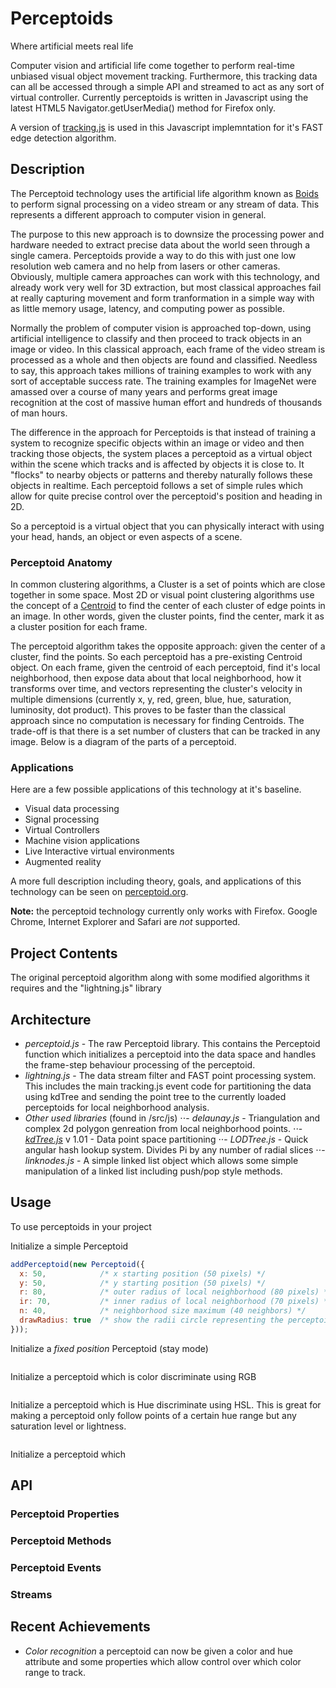 # Perceptoids

Where artificial meets real life

Computer vision and artificial life come together to perform real-time unbiased visual object movement tracking. Furthermore, this tracking data can all be accessed through a simple API and streamed to act as any sort of virtual controller. Currently perceptoids is written in Javascript using the latest HTML5 Navigator.getUserMedia() method for Firefox only.

A version of [tracking.js](https://github.com/eduardolundgren/tracking.js/) is used in this Javascript implemntation for it's FAST edge detection algorithm.

## Description

The Perceptoid technology uses the artificial life algorithm known as [Boids](https://en.wikipedia.org/wiki/Boids) to perform signal processing on a video stream or any stream of data. This represents a different approach to computer vision in general. 

The purpose to this new approach is to downsize the processing power and hardware needed to extract precise data about the world seen through a single camera. Perceptoids provide a way to do this with just one low resolution web camera and no help from lasers or other cameras. Obviously, multiple camera approaches can work with this technology, and already work very well for 3D extraction, but most classical approaches fail at really capturing movement and form tranformation in a simple way with as little memory usage, latency, and computing power as possible.

Normally the problem of computer vision is approached top-down, using artificial intelligence to classify and then proceed to track objects in an image or video.  In this classical approach, each frame of the video stream is processed as a whole and then objects are found and classified.  Needless to say, this approach takes millions of training examples to work with any sort of acceptable success rate. The training examples for ImageNet were amassed over a course of many years and performs great image recognition at the cost of massive human effort and hundreds of thousands of man hours.

The difference in the approach for Perceptoids is that instead of training a system to recognize specific objects within an image or video and then tracking those objects, the system places a perceptoid as a virtual object within the scene which tracks and is affected by objects it is close to.  It "flocks" to nearby objects or patterns and thereby naturally follows these objects in realtime.  Each perceptoid follows a set of simple rules which allow for quite precise control over the perceptoid's position and heading in 2D.

So a perceptoid is a virtual object that you can physically interact with using your head, hands, an object or even aspects of a scene.

### Perceptoid Anatomy

In common clustering algorithms, a Cluster is a set of points which are close together in some space.  Most 2D or visual point clustering algorithms use the concept of a [Centroid](https://en.wikipedia.org/wiki/Centroid) to find the center of each cluster of edge points in an image.  In other words, given the cluster points, find the center, mark it as a cluster position for each frame.  

The perceptoid algorithm takes the opposite approach: given the center of a cluster, find the points.  So each perceptoid has a pre-existing Centroid object.  On each frame, given the centroid of each perceptoid, find it's local neighborhood, then expose data about that local neighborhood, how it transforms over time, and vectors representing the cluster's velocity in multiple dimensions (currently x, y, red, green, blue, hue, saturation, luminosity, dot product).  This proves to be faster than the classical approach since no computation is necessary for finding Centroids.  The trade-off is that there is a set number of clusters that can be tracked in any image.  Below is a diagram of the parts of a perceptoid.


### Applications

Here are a few possible applications of this technology at it's baseline.
* Visual data processing
* Signal processing
* Virtual Controllers
* Machine vision applications
* Live Interactive virtual environments
* Augmented reality

A more full description including theory, goals, and applications of this technology can be seen on [perceptoid.org](http://perceptoid.org).

**Note:** the perceptoid technology currently only works with Firefox.  Google Chrome, Internet Explorer and Safari are *not* supported.

## Project Contents

The original perceptoid algorithm along with some modified algorithms it requires and the "lightning.js" library

## Architecture

- *perceptoid.js* - The raw Perceptoid library.  This contains the Perceptoid function which initializes a perceptoid into the data space and handles the frame-step behaviour processing of the perceptoid.
- *lightning.js* - The data stream filter and FAST point processing system.  This includes the main tracking.js event code for partitioning the data using kdTree and sending the point tree to the currently loaded perceptoids for local neighborhood analysis.
- *Other used libraries* (found in /src/js)
⋅⋅- *delaunay.js* - Triangulation and complex 2d polygon genreation from local neighborhood points. 
⋅⋅- *[kdTree.js](https://github.com/ubilabs/kd-tree-javascript)* v 1.01 - Data point space partitioning 
⋅⋅- *LODTree.js* - Quick angular hash lookup system.  Divides Pi by any number of radial slices
⋅⋅- *linknodes.js* - A simple linked list object which allows some simple manipulation of a linked list including push/pop style methods.

## Usage

To use perceptoids in your project

Initialize a simple Perceptoid
```javascript
addPerceptoid(new Perceptoid({
  x: 50,            /* x starting position (50 pixels) */
  y: 50,            /* y starting position (50 pixels) */
  r: 80,            /* outer radius of local neighborhood (80 pixels) */
  ir: 70,           /* inner radius of local neighborhood (70 pixels) */
  n: 40,            /* neighborhood size maximum (40 neighbors) */
  drawRadius: true  /* show the radii circle representing the perceptoid on canvas */
}));
```

Initialize a *fixed position* Perceptoid (stay mode)
```javascript
```

Initialize a perceptoid which is color discriminate using RGB
```javascript
```
Initialize a perceptoid which is Hue discriminate using HSL.  This is great for making a perceptoid only follow points of a certain hue range but any saturation level or lightness.
```javascript
```
Initialize a perceptoid which 

## API

### Perceptoid Properties

### Perceptoid Methods

### Perceptoid Events

### Streams

## Recent Achievements
- *Color recognition* a perceptoid can now be given a color and hue attribute and some properties which allow control over which color range to track.

